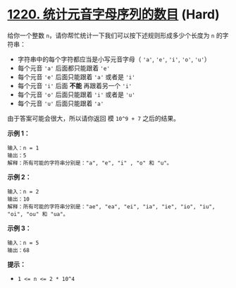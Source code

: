 # [1220. 统计元音字母序列的数目][link] (Hard)

[link]: https://leetcode.cn/problems/count-vowels-permutation/

给你一个整数 `n`，请你帮忙统计一下我们可以按下述规则形成多少个长度为 `n` 的字符串：

- 字符串中的每个字符都应当是小写元音字母（ `'a'`, `'e'`, `'i'`, `'o'`, `'u'`）
- 每个元音 `'a'` 后面都只能跟着 `'e'`
- 每个元音 `'e'` 后面只能跟着 `'a'` 或者是 `'i'`
- 每个元音 `'i'` 后面 **不能** 再跟着另一个 `'i'`
- 每个元音 `'o'` 后面只能跟着 `'i'` 或者是 `'u'`
- 每个元音 `'u'` 后面只能跟着 `'a'`

由于答案可能会很大，所以请你返回 模 `10^9 + 7` 之后的结果。

**示例 1：**

```
输入：n = 1
输出：5
解释：所有可能的字符串分别是："a", "e", "i" , "o" 和 "u"。
```

**示例 2：**

```
输入：n = 2
输出：10
解释：所有可能的字符串分别是："ae", "ea", "ei", "ia", "ie", "io", "iu", "oi", "ou" 和 "ua"。
```

**示例 3：**

```
输入：n = 5
输出：68
```

**提示：**

- `1 <= n <= 2 * 10^4`
